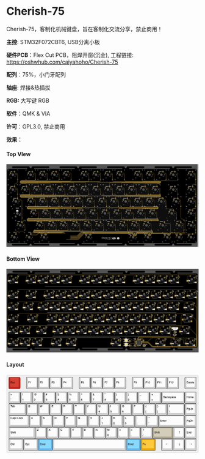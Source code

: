 # Cherish-75
Cherish-75，客制化机械键盘，旨在客制化交流分享，禁止商用！

**主控**: STM32F072CBT6, USB分离小板

**硬件PCB**：Flex Cut PCB，阻焊开窗(沉金), 工程链接:  https://oshwhub.com/caiyahoho/Cherish-75

**配列**：75%，小门牙配列

**轴座**: 焊接&热插拔

**RGB:** 大写键 RGB

**软件**：QMK & VIA

**许可**：GPL3.0, 禁止商用

**效果：**

#### Top VIew

![top](./imgs/top.png)



#### Bottom View

![bottom](./imgs/bottom.png)



#### Layout

![3d-view](./imgs/layout.png)